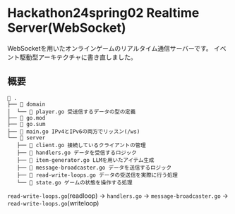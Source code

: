 # Hackathon24spring02 Realtime Server(WebSocket)
WebSocketを用いたオンラインゲームのリアルタイム通信サーバーです。
イベント駆動型アーキテクチャに書き直しました。

## 概要
```
 .
├──  domain
│  └──  player.go 受送信するデータの型の定義
├──  go.mod
├──  go.sum
├──  main.go IPv4とIPv6の両方でリッスン(/ws)
└──  server
   ├──  client.go 接続しているクライアントの管理
   ├──  handlers.go データを受信するロジック
   ├──  item-generator.go LLMを用いたアイテム生成
   ├──  message-broadcaster.go データを送信するロジック
   ├──  read-write-loops.go データの受送信を実際に行う処理
   └──  state.go ゲームの状態を操作する処理
```

`read-write-loops.go`(readloop) → `handlers.go` → `message-broadcaster.go` → `read-write-loops.go`(writeloop)


